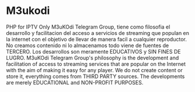 # M3ukodi
PHP for IPTV Only
M3uKOdi Telegram Group, tiene como filosofia el desarrollo y facilitacion del acceso a servicios de streaming que populan en la internet con el objetivo de llevar de manera facil a cualquier reproductor. No creamos contenido ni lo almacenamos todo viene de fuentes de TERCERO. Los desarrollos son meramente EDUCATIVOS y SIN FINES DE LUGRO.
M3uKOdi Telegram Group's philosophy is the development and facilitation of access to streaming services that are popular on the Internet with the aim of making it easy for any player. We do not create content or store it, everything comes from THIRD PARTY sources. The developments are merely EDUCATIONAL and NON-PROFIT PURPOSES.
